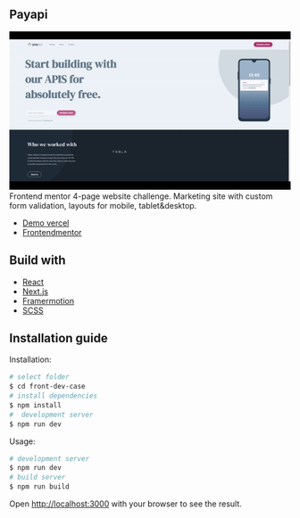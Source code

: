 ## Payapi

![](case.gif)
Frontend mentor 4-page website challenge. Marketing site with custom form validation, layouts
for mobile, tablet&desktop.

- [Demo vercel](https://pay-api-website-iota.vercel.app/)
- [Frontendmentor](https://pay-api-website-iota.vercel.app/)

## Build with

- [React](https://reactjs.org/docs/create-a-new-react-app.html)
- [Next.js](https://nextjs.org/learn)
- [Framermotion](https://www.framer.com/motion/)
- [SCSS](https://nextjs.org/learn)

## Installation guide

Installation:

```bash
# select folder
$ cd front-dev-case
# install dependencies
$ npm install
#  development server
$ npm run dev
```

Usage:

```bash
# development server
$ npm run dev
# build server
$ npm run build
```

Open [http://localhost:3000](http://localhost:3000) with your browser to see the result.
